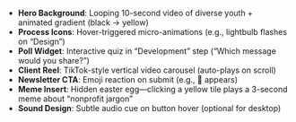 - **Hero Background**: Looping 10-second video of diverse youth + animated gradient (black → yellow)
- **Process Icons**: Hover-triggered micro-animations (e.g., lightbulb flashes on “Design”)
- **Poll Widget**: Interactive quiz in “Development” step (“Which message would you share?”)
- **Client Reel**: TikTok-style vertical video carousel (auto-plays on scroll)
- **Newsletter CTA**: Emoji reaction on submit (e.g., 🌱 appears)
- **Meme Insert**: Hidden easter egg—clicking a yellow tile plays a 3-second meme about “nonprofit jargon”
- **Sound Design**: Subtle audio cue on button hover (optional for desktop)
